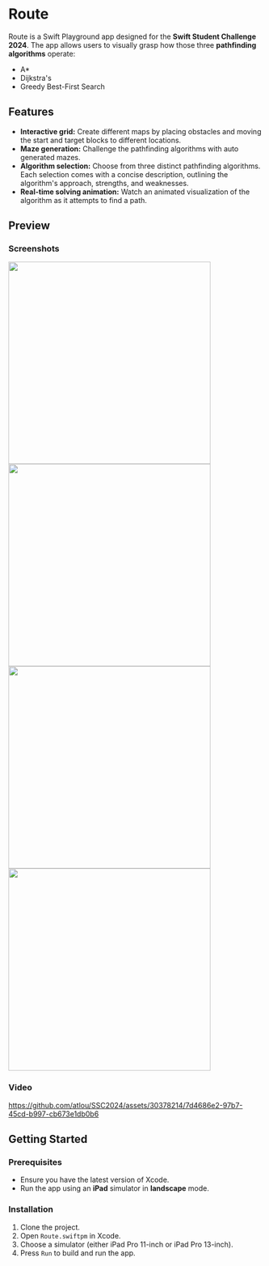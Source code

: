 # Route

Route is a Swift Playground app designed for the **Swift Student Challenge 2024**. The app allows users to visually grasp how those three **pathfinding algorithms** operate:
- A*
- Dijkstra's
- Greedy Best-First Search

## Features

- **Interactive grid:** Create different maps by placing obstacles and moving the start and target blocks to different locations.
- **Maze generation:** Challenge the pathfinding algorithms with auto generated mazes.
- **Algorithm selection:** Choose from three distinct pathfinding algorithms. Each selection comes with a concise description, outlining the algorithm's approach, strengths, and weaknesses.
- **Real-time solving animation:** Watch an animated visualization of the algorithm as it attempts to find a path.

## Preview

### Screenshots
<img src="https://github.com/atlou/SSC2024/assets/30378214/2482ff35-3332-4c60-b015-5e7ff70ee0a9" width="400px">
<img src="https://github.com/atlou/SSC2024/assets/30378214/01b34650-8885-4233-985b-5e1fcd5266a6" width="400px">
<img src="https://github.com/atlou/SSC2024/assets/30378214/0e955379-2741-49d6-9b3f-91c1249ce5d4" width="400px">
<img src="https://github.com/atlou/SSC2024/assets/30378214/27cd19d3-4ca2-48fe-ad94-1fb1356c2b0a" width="400px">

### Video
https://github.com/atlou/SSC2024/assets/30378214/7d4686e2-97b7-45cd-b997-cb673e1db0b6

## Getting Started

### Prerequisites

- Ensure you have the latest version of Xcode.
- Run the app using an **iPad** simulator in **landscape** mode.

### Installation
1. Clone the project.
2. Open `Route.swiftpm` in Xcode.
3. Choose a simulator (either iPad Pro 11-inch or iPad Pro 13-inch).
4. Press `Run` to build and run the app.
